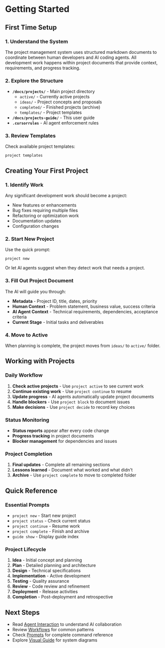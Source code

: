 # Getting Started

## First Time Setup

### 1. Understand the System
The project management system uses structured markdown documents to coordinate between human developers and AI coding agents. All development work happens within project documents that provide context, requirements, and progress tracking.

### 2. Explore the Structure
- **`/docs/projects/`** - Main project directory
  - `active/` - Currently active projects
  - `ideas/` - Project concepts and proposals
  - `completed/` - Finished projects (archive)
  - `templates/` - Project templates
- **`/docs/projects-guide/`** - This user guide
- **`.cursorrules`** - AI agent enforcement rules

### 3. Review Templates
Check available project templates:
```
project templates
```

## Creating Your First Project

### 1. Identify Work
Any significant development work should become a project:
- New features or enhancements
- Bug fixes requiring multiple files
- Refactoring or optimization work
- Documentation updates
- Configuration changes

### 2. Start New Project
Use the quick prompt:
```
project new
```

Or let AI agents suggest when they detect work that needs a project.

### 3. Fill Out Project Document
The AI will guide you through:
- **Metadata** - Project ID, title, dates, priority
- **Human Context** - Problem statement, business value, success criteria
- **AI Agent Context** - Technical requirements, dependencies, acceptance criteria
- **Current Stage** - Initial tasks and deliverables

### 4. Move to Active
When planning is complete, the project moves from `ideas/` to `active/` folder.

## Working with Projects

### Daily Workflow
1. **Check active projects** - Use `project active` to see current work
2. **Continue existing work** - Use `project continue` to resume
3. **Update progress** - AI agents automatically update project documents
4. **Handle blockers** - Use `project block` to document issues
5. **Make decisions** - Use `project decide` to record key choices

### Status Monitoring
- **Status reports** appear after every code change
- **Progress tracking** in project documents
- **Blocker management** for dependencies and issues

### Project Completion
1. **Final updates** - Complete all remaining sections
2. **Lessons learned** - Document what worked and what didn't
3. **Archive** - Use `project complete` to move to completed folder

## Quick Reference

### Essential Prompts
- `project new` - Start new project
- `project status` - Check current status
- `project continue` - Resume work
- `project complete` - Finish and archive
- `guide show` - Display guide index

### Project Lifecycle
1. **Idea** - Initial concept and planning
2. **Plan** - Detailed planning and architecture
3. **Design** - Technical specifications
4. **Implementation** - Active development
5. **Testing** - Quality assurance
6. **Review** - Code review and refinement
7. **Deployment** - Release activities
8. **Completion** - Post-deployment and retrospective

## Next Steps

- Read [Agent Interaction](agent-interaction.md) to understand AI collaboration
- Review [Workflows](workflows.md) for common patterns
- Check [Prompts](prompts.md) for complete command reference
- Explore [Visual Guide](visual-guide.md) for system diagrams
